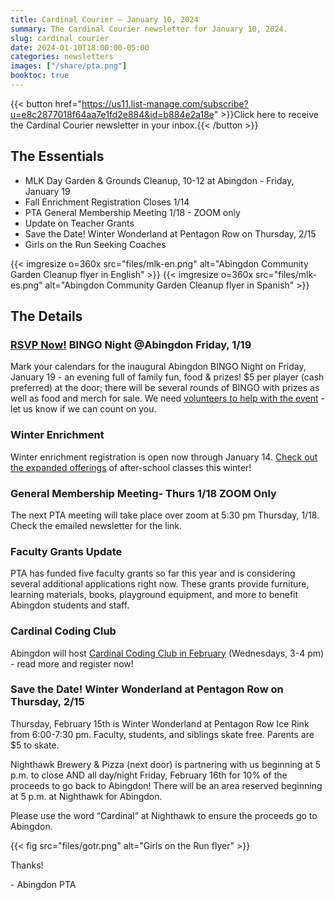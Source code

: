 ```yaml
---
title: Cardinal Courier — January 10, 2024
summary: The Cardinal Courier newsletter for January 10, 2024.
slug: cardinal courier
date: 2024-01-10T18:00:00-05:00
categories: newsletters
images: ["/share/pta.png"]
booktoc: true
---
```


{{< button href="https://us11.list-manage.com/subscribe?u=e8c2877018f64aa7e1fd2e884&id=b884e2a18e" >}}Click here to receive the Cardinal Courier newsletter in your inbox.{{< /button >}}

## The Essentials

- MLK Day Garden & Grounds Cleanup, 10-12 at Abingdon - Friday, January 19 
- Fall Enrichment Registration Closes 1/14
- PTA General Membership Meeting 1/18 - ZOOM only
- Update on Teacher Grants
- Save the Date! Winter Wonderland at Pentagon Row on Thursday, 2/15
- Girls on the Run Seeking Coaches

{{< imgresize o=360x src="files/mlk-en.png" alt="Abingdon Community Garden Cleanup flyer in English" >}}
{{< imgresize o=360x src="files/mlk-es.png" alt="Abingdon Community Garden Cleanup flyer in Spanish" >}}

## The Details
 
### [RSVP Now!](https://docs.google.com/forms/d/e/1FAIpQLSdGLmOHaaN10XqeN-mgiPzqEUZVEQYq3Q_TQW76-QPQo_jgVw/viewform) BINGO Night @Abingdon Friday, 1/19

Mark your calendars for the inaugural Abingdon BINGO Night on Friday,  January 19 - an evening full of family fun, food & prizes! $5 per  player (cash preferred) at the door; there will be several rounds of  BINGO with prizes as well as food and merch for sale. We need [volunteers to help with the event](https://www.signupgenius.com/go/20F0C4AACAB2AAAFF2-47046468-bingo) - let us know if we can count on you. 

### Winter Enrichment

Winter enrichment registration is open now through January 14. [Check out the expanded offerings](https://bc-arl-abingdon.jumbula.com/winter-2024) of after-school classes this winter!

### General Membership Meeting- Thurs 1/18 ZOOM Only

The next PTA meeting will take place over zoom at 5:30 pm Thursday, 1/18. Check the emailed newsletter for the link.

### Faculty Grants Update

PTA has funded five faculty grants so far this year and is considering  several additional applications right now. These grants provide  furniture, learning materials, books, playground equipment, and more to  benefit Abingdon students and staff. 

### Cardinal Coding Club

Abingdon will host [Cardinal Coding Club in February](https://www.hisawyer.com/booleangirl/schedules/activity-set/570341) (Wednesdays, 3-4 pm) - read more and register now!

### Save the Date! Winter Wonderland at Pentagon Row on Thursday, 2/15

Thursday, February 15th is Winter Wonderland at Pentagon Row Ice Rink from  6:00-7:30 pm. Faculty, students, and siblings skate free. Parents are $5 to skate.

Nighthawk Brewery & Pizza (next door) is partnering with us beginning at 5  p.m. to close AND all day/night Friday, February 16th for 10% of the  proceeds to go back to Abingdon! There will be an area reserved  beginning at 5 p.m. at Nighthawk for Abingdon. 

Please use the word “Cardinal” at Nighthawk to ensure the proceeds go to Abingdon.

{{< fig src="files/gotr.png" alt="Girls on the Run flyer" >}}

Thanks!

\- Abingdon PTA